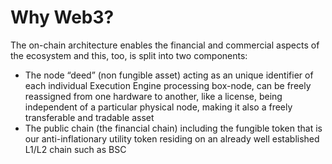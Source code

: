 # Why Web3?

The on-chain architecture enables the financial and commercial aspects of the ecosystem and this, too, is split into two components:&#x20;

* The node “deed” (non fungible asset) acting as an unique identifier of each individual Execution Engine processing box-node, can be freely reassigned from one hardware to another, like a license, being independent of a particular physical node, making it also a freely transferable and tradable asset&#x20;
* The public chain (the financial chain) including the fungible token that is our anti-inflationary utility token residing on an already well established L1/L2 chain such as BSC
